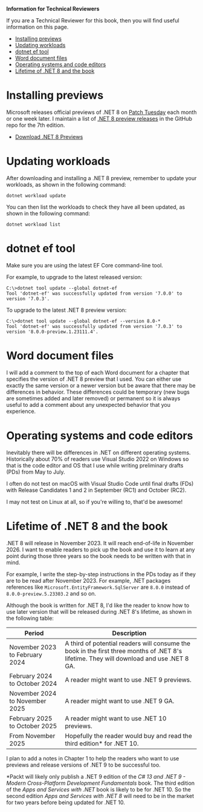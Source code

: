 **Information for Technical Reviewers**

If you are a Technical Reviewer for this book, then you will find useful information on this page.

- [Installing previews](#installing-previews)
- [Updating workloads](#updating-workloads)
- [dotnet ef tool](#dotnet-ef-tool)
- [Word document files](#word-document-files)
- [Operating systems and code editors](#operating-systems-and-code-editors)
- [Lifetime of .NET 8 and the book](#lifetime-of-net-8-and-the-book)

# Installing previews

Microsoft releases official previews of .NET 8 on [Patch Tuesday](https://en.wikipedia.org/wiki/Patch_Tuesday) each month or one week later. I maintain a list of [.NET 8 preview releases](https://github.com/markjprice/cs11dotnet7/blob/main/docs/dotnet8.md) in the GitHub repo for the 7th edition.

- [Download .NET 8 Previews](https://dotnet.microsoft.com/en-us/download/dotnet/8.0)

# Updating workloads

After downloading and installing a .NET 8 preview, remember to update your workloads, as shown in the following command:
```
dotnet workload update
```

You can then list the workloads to check they have all been updated, as shown in the following command:
```
dotnet workload list
```

# dotnet ef tool

Make sure you are using the latest EF Core command-line tool. 

For example, to upgrade to the latest released version:
```
C:\>dotnet tool update --global dotnet-ef
Tool 'dotnet-ef' was successfully updated from version '7.0.0' to version '7.0.3'.
```

To upgrade to the latest .NET 8 preview version:
```
C:\>dotnet tool update --global dotnet-ef --version 8.0-*
Tool 'dotnet-ef' was successfully updated from version '7.0.3' to version '8.0.0-preview.1.23111.4'.
```

# Word document files

I will add a comment to the top of each Word document for a chapter that specifies the version of .NET 8 preview that I used. You can either use exactly the same version or a newer version but be aware that there may be differences in behavior. These differences could be temporary (new bugs are sometimes added and later removed) or permanent so it is always useful to add a comment about any unexpected behavior that you experience. 

# Operating systems and code editors

Inevitably there will be differences in .NET on different operating systems. Historically about 70% of readers use Visual Studio 2022 on Windows so that is the code editor and OS that I use while writing preliminary drafts (PDs) from May to July. 

I often do not test on macOS with Visual Studio Code until final drafts (FDs) with Release Candidates 1 and 2 in September (RC1) and October (RC2). 

I may not test on Linux at all, so if you're willing to, that'd be awesome! 

# Lifetime of .NET 8 and the book

.NET 8 will release in November 2023. It will reach end-of-life in November 2026. I want to enable readers to pick up the book and use it to learn at any point during those three years so the book needs to be written with that in mind. 

For example, I write the step-by-step instructions in the PDs today as if they are to be read after November 2023. For example, .NET packages references like `Microsoft.EntityFramework.SqlServer` are `8.0.0` instead of `8.0.0-preview.5.23303.2` and so on. 

Although the book is written for .NET 8, I'd like the reader to know how to use later version that will be released during .NET 8's lifetime, as shown in the following table:

|Period|Description|
|---|---|
|November 2023 to February 2024|A third of potential readers will consume the book in the first three months of .NET 8's lifetime. They will download and use .NET 8 GA.|
|February 2024 to October 2024|A reader might want to use .NET 9 previews.|
|November 2024 to November 2025|A reader might want to use .NET 9 GA.|
|February 2025 to October 2025|A reader might want to use .NET 10 previews.|
|From November 2025|Hopefully the reader would buy and read the third edition* for .NET 10.|

I plan to add a notes in Chapter 1 to help the readers who want to use previews and release versions of .NET 9 to be successful too.

*Packt will likely only publish a .NET 9 edition of the *C# 13 and .NET 9 - Modern Cross-Platform Development Fundamentals* book. The third edition of the *Apps and Services with .NET* book is likely to be for .NET 10. So the second edition *Apps and Services with .NET 8* will need to be in the market for two years before being updated for .NET 10.
